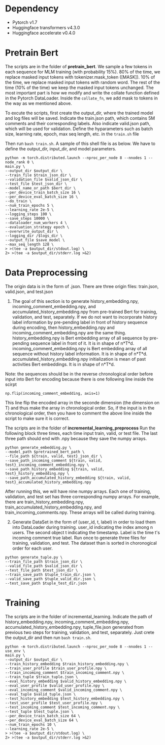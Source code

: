 # Dependency
- Pytorch v1.7
- Huggingface transformers v4.3.0
- Huggingface accelerate v0.4.0
# Pretrain Bert
The scripts are in the folder of **pretrain_bert**.
We sample a few tokens in each sequence for MLM training (with probability 15%). 
80% of the time, we replace masked input tokens with tokenizer.mask_token ([MASK]).
10% of the time, we replace masked input tokens with random word.
The rest of the time (10% of the time) we keep the masked input tokens unchanged.
The most important part is how we modify and write the collate function defined in the Pytorch DataLoader. 
Inside the `collate_fn`, we add mask to tokens in the way as we mentioned above.

To excute the scripts, first create the output_dir, where the trained model and log files will be saved.
Indicate the train.json path, which contains 5M comments and their corresponding labels. Also indicate valid.json path, which will be used for validation.
Define the hyparameters such as batch size, learning rate, epoch, max seq length, etc. in the `train.sh` file

Then run `bash train.sh`. A sample of this shell file is as below. We have to define the output_dir, input_dir, and model parameters.
```
python -m torch.distributed.launch --nproc_per_node 8 --nnodes 1 --node_rank 0 \
main.py \
--output_dir $output_dir \
--train_file $train_json_dir \
--validation_file $valid_json_dir \
--test_file $test_json_dir \
--model_name_or_path $bert_dir \
--per_device_train_batch_size 16 \
--per_device_eval_batch_size 16 \
--do_train \
--num_train_epochs 5 \
--learning_rate 2e-5 \
--logging_steps 100 \
--save_steps 10000 \
--dataloader_num_workers 4 \
--evaluation_strategy epoch \
--overwrite_output_dir \
--logging_dir /$logs_dir \
--output_file $save_model \
--max_seq_length 128 \
> >(tee -a $output_dir/stdout.log) \
2> >(tee -a $output_dir/stderr.log >&2)
```
# Data Preprocessing
The origin data is in the form of .json. There are three origin files: train.json, valid.json, and test.json

1. The goal of this section is to generate history_embedding.npy, incoming_comment_embedding.npy, and accumulated_history_embedding.npy from pre-trained Bert for training, validation, and test, separately.
If we do not want to incorporate history label information by pre-pending label in front of history sequence during encoding, then history_embedding.npy and incoming_comment_embedding.npy are the same thing.
history_embedding.npy is Bert embedding array of all sequence by pre-pending sequence label in front of it. It is in shape of n\*T\*d.
incoming_comment_embedding.npy is Bert embedding array of all sequence without history label information. It is in shape of n\*T\*d.
accumulated_history_embedding.npy initialization is mean of past activities Bert embeddings. It is in shape of n\*T\*d.

Note: the sequences should be in the reverse chronological order before input into Bert for encoding because there is one following line inside the scirpt
```
np.flip(incoming_comment_embedding, axis=1)
```
This line flip the encoded array in the seconde dimension (the dimension on T) and thus make the array in chronological order. So, if the input is in the chronological order, then you have to comment the above line inside the script to make sure it is correct.

The scripts are in the folder of **incremental_learning_preprocess** 
Run the following block three times, each time input train, valid, or test file.
The last three path should end with .npy because they save the numpy arrays. 
```
python generate_embedding.py \
--model_path $pretrained_bert_path \
--file_path ${train, valid, test}_json_dir \
--save_path_incoming_comment ${train, valid, test}_incoming_comment_embedding.npy \
--save_path_history_embedding ${train, valid, test}_history_embedding.npy \
--save_path_accumulated_history_embedding ${train, valid, test}_accumulated_history_embedding.npy
```
After running this, we will have nine numpy arrays. Each one of training, validation, and test set has three corresponding numpy arrays. For example, there are train_history_embedding.npy, train_accumulated_history_embedding.npy, and train_incoming_comments.npy. These arrays will be called during training.

2. Generate DataSet in the form of (user_id, t, label) in order to load them into DataLoader during training.
user_id indicating the index among n users. The second object t indicating the timestamp. Label is the time t's incoming comment true label. 
Run once to generate three files for training, validation, and test.
The dataset than is sorted in choronogical order for each user.
```
python generate_tuple.py \
--train_file_path $train_json_dir \
--valid_file_path $valid_json_dir \
--test_file_path $test_json_dir \
--train_save_path $tuple_train_dir.json \
--valid_save_path $tuple_valid_dir.json \
--test_save_path $tuple_test_dir.json
```
# Training
The scripts are in the folder of incremental_learning.
Indicate the path of history_embedding.npy, incoming_comment_embedding.npy, accumulated_history_embedding.npy, tuple_file.json generated from previous two steps for training, validation, and test, separately.
Just crete the output_dir and then run `bash train.sh`.
```
python -m torch.distributed.launch --nproc_per_node 8 --nnodes 1 --use_env \
main.py \
--output_dir $output_dir \
--train_history_embedding $train_history_embedding.npy \
--train_user_profile $train_user_profile.npy \
--train_incoming_comment $train_incoming_comment.npy \
--train_tuple $train_tuple.json \
--eval_history_embedding $valid_history_embedding.npy \
--eval_user_profile $valid_user_profile.npy \
--eval_incoming_comment $valid_incoming_comment.npy \
--eval_tuple $valid_tuple.json \
--test_history_embedding $test_history_embedding.npy \
--test_user_profile $test_user_profile.npy \
--test_incoming_comment $test_incoming_comment.npy \
--test_tuple $test_tuple.json \
--per_device_train_batch_size 64 \
--per_device_eval_batch_size 64 \
--num_train_epochs 10 \
--learning_rate 2e-5 \
> >(tee -a $output_dir/stdout.log) \
2> >(tee -a $output_dir/stderr.log >&2)
```
